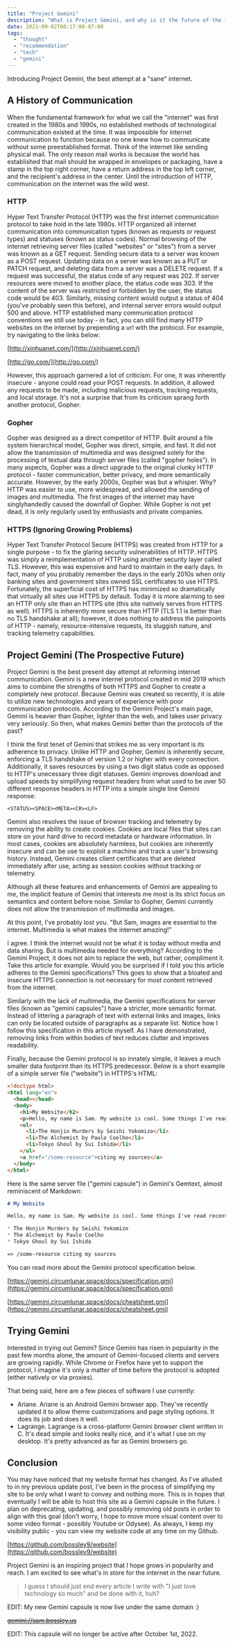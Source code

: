 ```yaml
---
title: "Project Gemini"
description: "What is Project Gemini, and why is it the future of the internet?"
date: 2021-09-02T00:17:00-07:00
tags:
  - "thought"
  - "recommendation"
  - "tech"
  - "gemini"
---
```


Introducing Project Gemini, the best attempt at a "sane" internet.

## A History of Communication

When the fundamental framework for what we call the "internet" was first created in the 1980s and 1990s, no established methods of technological communication existed at the time. It was impossible for internet communication to function because no one knew how to communicate without some preestablished format. Think of the internet like sending physical mail. The only reason mail works is because the world has established that mail should be wrapped in envelopes or packaging, have a stamp in the top right corner, have a return address in the top left corner, and the recipient's address in the center. Until the introduction of HTTP, communication on the internet was the wild west.

### HTTP

Hyper Text Transfer Protocol (HTTP) was the first internet communication protocol to take hold in the late 1980s. HTTP organized all internet communication into communication types (known as requests or request types) and statuses (known as status codes). Normal browsing of the internet retrieving server files (called "websites" or "sites") from a server was known as a GET request. Sending secure data to a server was known as a POST request. Updating data on a server was known as a PUT or PATCH request, and deleting data from a server was a DELETE request. If a request was successful, the status code of any request was 202. If server resources were moved to another place, the status code was 303. If the content of the server was restricted or forbidden by the user, the status code would be 403. Similarly, missing content would output a status of 404 (you've probably seen this before), and internal server errors would output 500 and above. HTTP established many communication protocol conventions we still use today - in fact, you can still find many HTTP websites on the internet by prepending a url with the protocol. For example, try navigating to the links below:

[http://xinhuanet.com/](http://xinhuanet.com/)

[http://go.com/](http://go.com/)

However, this approach garnered a lot of criticism. For one, it was inherently insecure - anyone could read your POST requests. In addition, it allowed any requests to be made, including malicious requests, tracking requests, and local storage. It's not a surprise that from its criticism sprang forth another protocol, Gopher.

### Gopher

Gopher was designed as a direct competitor of HTTP. Built around a file system hierarchical model, Gopher was direct, simple, and fast. It did not allow the transmission of multimedia and was designed solely for the processing of textual data through server files (called "gopher holes"). In many aspects, Gopher was a direct upgrade to the original clunky HTTP protocol - faster communication, better privacy, and more semantically accurate. However, by the early 2000s, Gopher was but a whisper. Why? HTTP was easier to use, more widespread, and allowed the sending of images and multimedia. The first images of the internet may have singlyhandedly caused the downfall of Gopher. While Gopher is not yet dead, it is only regularly used by enthusiasts and private companies.

### HTTPS (Ignoring Growing Problems)

Hyper Text Transfer Protocol Secure (HTTPS) was created from HTTP for a single purpose - to fix the glaring security vulnerabilities of HTTP. HTTPS was simply a reimplementation of HTTP using another security layer called TLS. However, this was expensive and hard to maintain in the early days. In fact, many of you probably remember the days in the early 2010s when only banking sites and government sites owned SSL certificates to use HTTPS. Fortunately, the superficial cost of HTTPS has minimized so dramatically that virtually all sites use HTTPS by default. Today it is more alarming to see an HTTP only site than an HTTPS site (this site natively serves from HTTPS as well). HTTPS is inherently more secure than HTTP (TLS 1.1 is better than no TLS handshake at all); however, it does nothing to address the painpoints of HTTP - namely, resource-intensive requests, its sluggish nature, and tracking telemetry capabilities.

## Project Gemini (The Prospective Future)

Project Gemini is the best present day attempt at reforming internet communication. Gemini is a new internel protocol created in mid 2019 which aims to combine the strengths of both HTTPS and Gopher to create a completely new protocol. Because Gemini was created so recently, it is able to utilize new technologies and years of experience with poor communication protocols. According to the Gemini Project's main page, Gemini is heavier than Gopher, lighter than the web, and takes user privacy very seriously. So then, what makes Gemini better than the protocols of the past?

I think the first tenet of Gemini that strikes me as very important is its adherence to privacy. Unlike HTTP and Gopher, Gemini is inherently secure, enforcing a TLS handshake of version 1.2 or higher with every connection. Additionally, it saves resources by using a two digit status code as opposed to HTTP's unecessary three digit statuses. Gemini improves download and upload speeds by simplifying request headers from what used to be over 50 different response headers in HTTP into a simple single line Gemini response:

```
<STATUS><SPACE><META><CR><LF>
```

Gemini also resolves the issue of browser tracking and telemetry by removing the ability to create cookies. Cookies are local files that sites can store on your hard drive to record metadata or hardware information. In most cases, cookies are absolutely harmless, but cookies are inherently insecure and can be use to exploit a machine and track a user's browsing history. Instead, Gemini creates client certificates that are deleted immediately after use, acting as session cookies without tracking or telemetry.

Although all these features and enhancements of Gemini are appealing to me, the implicit feature of Gemini that interests me most is its strict focus on semantics and content before noise. Similar to Gopher, Gemini currently does not allow the transmission of multimedia and images.

At this point, I've probably lost you. "But Sam, images are essential to the internet. Multimedia is what makes the internet amazing!"

I agree. I think the internet would not be what it is today without media and data sharing. But is multimedia needed for everything? According to the Gemini Project, it does not aim to replace the web, but rather, compliment it. Take this article for example. Would you be surprised if I told you this article adheres to the Gemini specifications? This goes to show that a bloated and insecure HTTPS connection is not necessary for most content retrieved from the internet.

Similarly with the lack of multimedia, the Gemini specifications for server files (known as "gemini capsules") have a stricter, more semantic format. Instead of littering a paragraph of text with external links and images, links can only be located outside of paragraphs as a separate list. Notice how I follow this specification in this article myself. As I have demonstrated, removing links from within bodies of text reduces clutter and improves readability.

Finally, because the Gemini protocol is so innately simple, it leaves a much smaller data footprint than its HTTPS predecessor. Below is a short example of a simple server file ("website") in HTTPS's HTML:

```html
<!doctype html>
<html lang="en">
  <head></head>
  <body>
    <h1>My Website</h2>
    <p>Hello, my name is Sam. My website is cool. Some things I've read recently are:</p>
    <ul>
      <li>The Honjin Murders by Seishi Yokomizo</li>
      <li>The Alchemist by Paulo Coelho</li>
      <li>Tokyo Ghoul by Sui Ishida</li>
    </ul>
    <a href="/some-resource">citing my sources</a>
  </body>
</html>
```

Here is the same server file ("gemini capsule") in Gemini's Gemtext, almost reminiscent of Markdown:

```md
# My Website

Hello, my name is Sam. My website is cool. Some things I've read recently are:

* The Honjin Murders by Seishi Yokomizo
* The Alchemist by Paulo Coelho
* Tokyo Ghoul by Sui Ishida

=> /some-resource citing my sources
```

You can read more about the Gemini protocol specification below.

[https://gemini.circumlunar.space/docs/specification.gmi](https://gemini.circumlunar.space/docs/specification.gmi)

[https://gemini.circumlunar.space/docs/cheatsheet.gmi](https://gemini.circumlunar.space/docs/cheatsheet.gmi)

## Trying Gemini

Interested in trying out Gemini? Since Gemini has risen in popularity in the past few months alone, the amount of Gemini-focused clients and servers are growing rapidly. While Chrome or Firefox have yet to support the protocol, I imagine it's only a matter of time before the protocol is adopted (either natively or via proxies).

That being said, here are a few pieces of software I use currently:

* Ariane. Ariane is an Android Gemini browser app. They've recently updated it to allow theme customizations and page styling options. It does its job and does it well.
* Lagrange. Lagrange is a cross-platform Gemini browser client written in C. It's dead simple and looks really nice, and it's what I use on my desktop. It's pretty advanced as far as Gemini browsers go.

## Conclusion

You may have noticed that my website format has changed. As I've alluded to in my previous update post, I've been in the process of simplifying my site to be only what I want to convey and nothing more. This is in hopes that eventually I will be able to host this site as a Gemini capsule in the future. I plan on deprecating, updating, and possibly removing old posts in order to align with this goal (don't worry, I hope to move more visual content over to some video format - possibly Youtube or Odysee). As always, I keep my visibility public - you can view my website code at any time on my Github.

[https://github.com/bossley9/website](https://github.com/bossley9/website)

Project Gemini is an inspiring project that I hope grows in popularity and reach. I am excited to see what's in store for the internet in the near future.

> I guess I should just end every article I write with "I just love technology so much" and be done with it, huh?

EDIT: My new Gemini capsule is now live under the same domain :)

~~[gemini://sam.bossley.us](gemini://sam.bossley.us)~~

EDIT: This capsule will no longer be active after October 1st, 2022.
